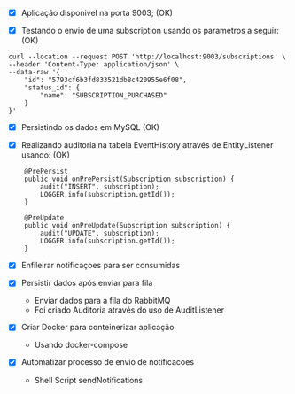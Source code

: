 - [x] Aplicação disponivel na porta 9003; (OK)

- [x] Testando o envio de uma subscription usando os parametros a seguir: (OK)

```
curl --location --request POST 'http://localhost:9003/subscriptions' \
--header 'Content-Type: application/json' \
--data-raw '{
    "id": "5793cf6b3fd833521db8c420955e6f08",
    "status_id": {
        "name": "SUBSCRIPTION_PURCHASED"
    }
}'
```


- [x] Persistindo os dados em MySQL (OK)

- [x] Realizando auditoria na tabela EventHistory através de EntityListener usando: (OK)

```
    @PrePersist
    public void onPrePersist(Subscription subscription) {
        audit("INSERT", subscription);
        LOGGER.info(subscription.getId());
    }

    @PreUpdate
    public void onPreUpdate(Subscription subscription) {
        audit("UPDATE", subscription);
        LOGGER.info(subscription.getId());
    }
```
- [x] Enfileirar notificaçoes para ser consumidas 
    
- [x] Persistir dados após enviar para fila
    - Enviar dados para a fila do RabbitMQ 
    - Foi criado Auditoria através do uso de AuditListener
    
- [x] Criar Docker para conteinerizar aplicação
    - Usando docker-compose
- [x] Automatizar processo de envio de notificacoes
    - Shell Script sendNotifications
